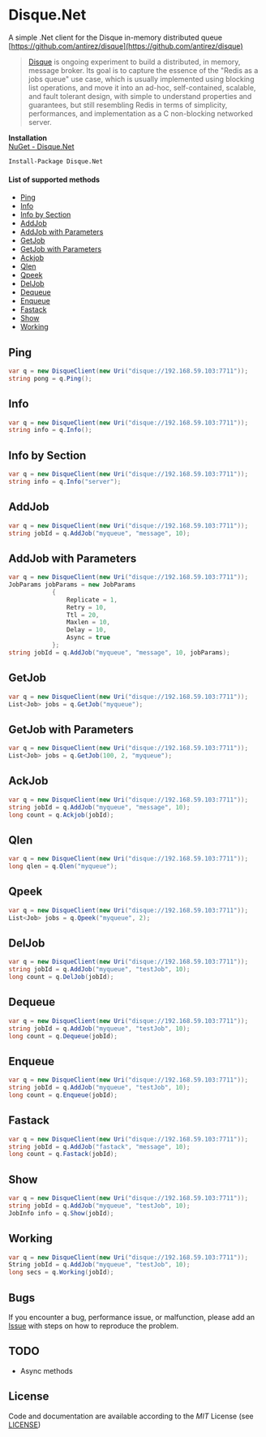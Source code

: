 # Disque.Net
A simple .Net client for the Disque in-memory distributed queue [https://github.com/antirez/disque](https://github.com/antirez/disque)
> [Disque](https://github.com/antirez/disque) is ongoing experiment to build a distributed, in memory, message broker. Its goal is to capture the essence of the "Redis as a jobs queue" use case, which is usually implemented using blocking list operations, and move it into an ad-hoc, self-contained, scalable, and fault tolerant design, with simple to understand properties and guarantees, but still resembling Redis in terms of simplicity, performances, and implementation as a C non-blocking networked server.

**Installation**  
[NuGet - Disque.Net](https://www.nuget.org/packages/Disque.Net/)
```
Install-Package Disque.Net
```

#### List of supported methods
- [Ping](#ping)
- [Info](#info)
- [Info by Section](#info-by-section)
- [AddJob](#addjob)
- [AddJob with Parameters](#addjob-with-parameters)
- [GetJob](#getjob)
- [GetJob with Parameters](#getjob-with-parameters)
- [Ackjob](#ackjob)
- [Qlen](#qlen)
- [Qpeek](#qpeek)
- [DelJob](#deljob)
- [Dequeue](#dequeue)
- [Enqueue](#enqueue)
- [Fastack](#fastack)
- [Show](#show)
- [Working](#working)

## Ping
```csharp
var q = new DisqueClient(new Uri("disque://192.168.59.103:7711"));
string pong = q.Ping();
```
## Info
```csharp
var q = new DisqueClient(new Uri("disque://192.168.59.103:7711"));
string info = q.Info();
```
## Info by Section
```csharp
var q = new DisqueClient(new Uri("disque://192.168.59.103:7711"));
string info = q.Info("server");
```
## AddJob
```csharp
var q = new DisqueClient(new Uri("disque://192.168.59.103:7711"));
string jobId = q.AddJob("myqueue", "message", 10);
```

## AddJob with Parameters
```csharp
var q = new DisqueClient(new Uri("disque://192.168.59.103:7711"));
JobParams jobParams = new JobParams
            {
                Replicate = 1,
                Retry = 10,
                Ttl = 20,
                Maxlen = 10,
                Delay = 10,
                Async = true
            };
string jobId = q.AddJob("myqueue", "message", 10, jobParams);
```
## GetJob
```csharp
var q = new DisqueClient(new Uri("disque://192.168.59.103:7711"));
List<Job> jobs = q.GetJob("myqueue");
```
## GetJob with Parameters
```csharp
var q = new DisqueClient(new Uri("disque://192.168.59.103:7711"));
List<Job> jobs = q.GetJob(100, 2, "myqueue");
```
## AckJob
```csharp
var q = new DisqueClient(new Uri("disque://192.168.59.103:7711"));
string jobId = q.AddJob("myqueue", "message", 10);
long count = q.Ackjob(jobId);
```
## Qlen
```csharp
var q = new DisqueClient(new Uri("disque://192.168.59.103:7711"));
long qlen = q.Qlen("myqueue");
```
## Qpeek
```csharp
var q = new DisqueClient(new Uri("disque://192.168.59.103:7711"));
List<Job> jobs = q.Qpeek("myqueue", 2);
```
## DelJob
```csharp
var q = new DisqueClient(new Uri("disque://192.168.59.103:7711"));
string jobId = q.AddJob("myqueue", "testJob", 10);
long count = q.DelJob(jobId);
```
## Dequeue
```csharp
var q = new DisqueClient(new Uri("disque://192.168.59.103:7711"));
string jobId = q.AddJob("myqueue", "testJob", 10);
long count = q.Dequeue(jobId);
```
## Enqueue
```csharp
var q = new DisqueClient(new Uri("disque://192.168.59.103:7711"));
string jobId = q.AddJob("myqueue", "testJob", 10);
long count = q.Enqueue(jobId);
```
## Fastack
```csharp
var q = new DisqueClient(new Uri("disque://192.168.59.103:7711"));
string jobId = q.AddJob("fastack", "message", 10);
long count = q.Fastack(jobId);
```
## Show
```csharp
var q = new DisqueClient(new Uri("disque://192.168.59.103:7711"));
string jobId = q.AddJob("myqueue", "testJob", 10);
JobInfo info = q.Show(jobId);
```
## Working
```csharp
var q = new DisqueClient(new Uri("disque://192.168.59.103:7711"));
String jobId = q.AddJob("myqueue", "testJob", 10);
long secs = q.Working(jobId);
```

## Bugs
If you encounter a bug, performance issue, or malfunction, please add an [Issue](https://github.com/ziyasal/Disque.Net/issues) with steps on how to reproduce the problem.

## TODO
- Async methods

## License

Code and documentation are available according to the *MIT* License (see [LICENSE](https://github.com/ziyasal/Disque.Net/blob/master/LICENSE))
